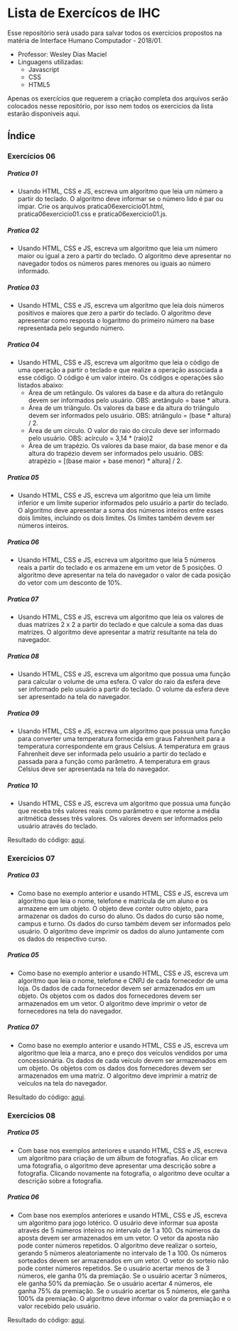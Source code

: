 # Lista de Exercícos de IHC
Esse repositório será usado para salvar todos os exercícios propostos na matéria de Interface Humano Computador - 2018/01.
- Professor: Wesley Dias Maciel
- Linguagens utilizadas:
    * Javascript
    * CSS
    * HTML5

Apenas os exercícios que requerem a criação completa dos arquivos serão colocados nesse repositório, por isso nem todos os exercicios da lista estarão disponiveis aqui.

## Índice
### Exercícios 06
##### Pratica 01
- Usando HTML, CSS e JS, escreva um algoritmo que leia um número a partir do teclado. O algoritmo deve informar se o número lido é par ou ímpar. Crie os arquivos
pratica06exercicio01.html, pratica06exercicio01.css e pratica06exercicio01.js.

##### Pratica 02
- Usando HTML, CSS e JS, escreva um algoritmo que leia um número maior ou igual a zero a partir
do teclado. O algoritmo deve apresentar no navegador todos os números pares menores ou
iguais ao número informado.

##### Pratica 03
- Usando HTML, CSS e JS, escreva um algoritmo que leia dois números positivos e maiores que
zero a partir do teclado. O algoritmo deve apresentar como resposta o logaritmo do primeiro
número na base representada pelo segundo número.

##### Pratica 04
- Usando HTML, CSS e JS, escreva um algoritmo que leia o código de uma operação a partir o
teclado e que realize a operação associada a esse código. O código é um valor inteiro. Os códigos
e operações são listados abaixo:
    * Área de um retângulo. Os valores da base e da altura do retângulo devem ser
informados pelo usuário. OBS: aretângulo = base * altura.
    * Área de um triângulo. Os valores da base e da altura do triângulo devem ser
informados pelo usuário. OBS: atriângulo = (base * altura) / 2.
    * Área de um círculo. O valor do raio do círculo deve ser informado pelo usuário. OBS:
acírculo = 3,14 * (raio)2
    * Área de um trapézio. Os valores da base maior, da base menor e da altura do
trapézio devem ser informados pelo usuário. OBS: atrapézio = [(base maior + base
menor) * altura] / 2.

##### Pratica 05
- Usando HTML, CSS e JS, escreva um algoritmo que leia um limite inferior e um limite superior
informados pelo usuário a partir do teclado. O algoritmo deve apresentar a soma dos números
inteiros entre esses dois limites, incluindo os dois limites. Os limites também devem ser números
inteiros.

##### Pratica 06
- Usando HTML, CSS e JS, escreva um algoritmo que leia 5 números reais a partir do teclado e os
armazene em um vetor de 5 posições. O algoritmo deve apresentar na tela do navegador o valor
de cada posição do vetor com um desconto de 10%.

##### Pratica 07
- Usando HTML, CSS e JS, escreva um algoritmo que leia os valores de duas matrizes 2 x 2 a partir
do teclado e que calcule a soma das duas matrizes. O algoritmo deve apresentar a matriz
resultante na tela do navegador.

##### Pratica 08
- Usando HTML, CSS e JS, escreva um algoritmo que possua uma função para calcular o volume de
uma esfera. O valor do raio da esfera deve ser informado pelo usuário a partir do teclado. O
volume da esfera deve ser apresentado na tela do navegador.

##### Pratica 09
- Usando HTML, CSS e JS, escreva um algoritmo que possua uma função para converter uma
temperatura fornecida em graus Fahrenheit para a temperatura correspondente em graus
Celsius. A temperatura em graus Fahrenheit deve ser informada pelo usuário a partir do teclado
e passada para a função como parâmetro. A temperatura em graus Celsius deve ser apresentada
na tela do navegador.

##### Pratica 10
- Usando HTML, CSS e JS, escreva um algoritmo que possua uma função que receba três valores
reais como parâmetro e que retorne a média aritmética desses três valores. Os valores devem
ser informados pelo usuário através do teclado.

Resultado do código: [aqui](https://github.com/sampalm/college/tree/master/IHC/pratica06).

### Exercícios 07
##### Pratica 03
- Como base no exemplo anterior e usando HTML, CSS e JS, escreva um algoritmo que leia
o nome, telefone e matrícula de um aluno e os armazene em um objeto. O objeto deve
conter outro objeto, para armazenar os dados do curso do aluno. Os dados do curso são
nome, campus e turno. Os dados do curso também devem ser informados pelo usuário.
O algoritmo deve imprimir os dados do aluno juntamente com os dados do respectivo
curso.

##### Pratica 05
- Como base no exemplo anterior e usando HTML, CSS e JS, escreva um algoritmo que leia
o nome, telefone e CNPJ de cada fornecedor de uma loja. Os dados de cada fornecedor
devem ser armazenados em um objeto. Os objetos com os dados dos fornecedores
devem ser armazenados em um vetor. O algoritmo deve imprimir o vetor de
fornecedores na tela do navegador.

##### Pratica 07
- Como base no exemplo anterior e usando HTML, CSS e JS, escreva um algoritmo que leia
a marca, ano e preço dos veículos vendidos por uma concessionária. Os dados de cada
veículo devem ser armazenados em um objeto. Os objetos com os dados dos
fornecedores devem ser armazenados em uma matriz. O algoritmo deve imprimir a
matriz de veículos na tela do navegador.

Resultado do código: [aqui](https://github.com/sampalm/college/tree/master/IHC/pratica07).

### Exercícios 08
##### Pratica 05
- Com base nos exemplos anteriores e usando HTML, CSS e JS, escreva um algoritmo para
criação de um álbum de fotografias. Ao clicar em uma fotografia, o algoritmo deve
apresentar uma descrição sobre a fotografia. Clicando novamente na fotografia, o
algoritmo deve ocultar a descrição sobre a fotografia.

##### Pratica 06
- Com base nos exemplos anteriores e usando HTML, CSS e JS, escreva um algoritmo para
jogo lotérico. O usuário deve informar sua aposta através de 5 números inteiros no
intervalo de 1 a 100. Os números da aposta devem ser armazenados em um vetor. O
vetor da aposta não pode conter números repetidos. O algoritmo deve realizar o sorteio,
gerando 5 números aleatoriamente no intervalo de 1 a 100. Os números sorteados
devem ser armazenados em um vetor. O vetor do sorteio não pode conter números
repetidos. Se o usuário acertar menos de 3 números, ele ganha 0% da premiação. Se o
usuário acertar 3 números, ele ganha 50% da premiação. Se o usuário acertar 4
números, ele ganha 75% da premiação. Se o usuário acertar os 5 números, ele ganha
100% da premiação. O algoritmo deve informar o valor da premiação e o valor recebido
pelo usuário.

Resultado do código: [aqui](https://github.com/sampalm/college/tree/master/IHC/pratica08).
